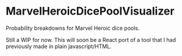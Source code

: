 # MarvelHeroicDicePoolVisualizer
Probability breakdowns for Marvel Heroic dice pools.

Still a WIP for now. This will soon be a React port of a tool that I had previously made in plain javascript/HTML.
